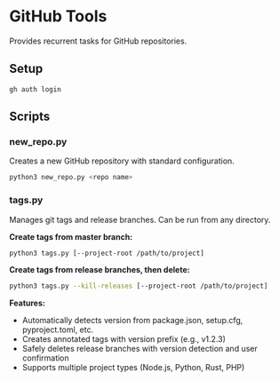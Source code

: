# GitHub Tools

Provides recurrent tasks for GitHub repositories.

## Setup
```
gh auth login
```

## Scripts

### new_repo.py
Creates a new GitHub repository with standard configuration.
```bash
python3 new_repo.py <repo name>
```

### tags.py
Manages git tags and release branches. Can be run from any directory.

**Create tags from master branch:**
```bash
python3 tags.py [--project-root /path/to/project]
```

**Create tags from release branches, then delete:**
```bash
python3 tags.py --kill-releases [--project-root /path/to/project]
```

**Features:**
- Automatically detects version from package.json, setup.cfg, pyproject.toml, etc.
- Creates annotated tags with version prefix (e.g., v1.2.3)
- Safely deletes release branches with version detection and user confirmation
- Supports multiple project types (Node.js, Python, Rust, PHP)